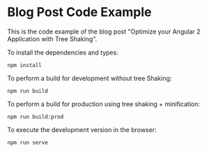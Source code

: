 # Blog Post Code Example

This is the code example of the blog post "Optimize your Angular 2 Application with Tree Shaking".

To install the dependencies and types:

```
npm install
```

To perform a build for development without tree Shaking:

```
npm run build
```

To perform a build for production using tree shaking + minification:

```
npm run build:prod
```

To execute the development version in the browser:

```
npm run serve
```